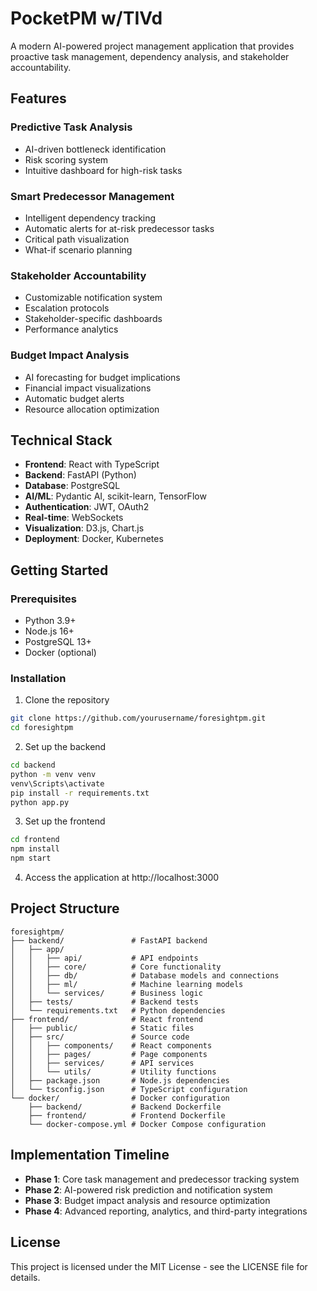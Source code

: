 # PocketPM w/TIVd

A modern AI-powered project management application that provides proactive task management, dependency analysis, and stakeholder accountability.

## Features

### Predictive Task Analysis
- AI-driven bottleneck identification
- Risk scoring system
- Intuitive dashboard for high-risk tasks

### Smart Predecessor Management
- Intelligent dependency tracking
- Automatic alerts for at-risk predecessor tasks
- Critical path visualization
- What-if scenario planning

### Stakeholder Accountability
- Customizable notification system
- Escalation protocols
- Stakeholder-specific dashboards
- Performance analytics

### Budget Impact Analysis
- AI forecasting for budget implications
- Financial impact visualizations
- Automatic budget alerts
- Resource allocation optimization

## Technical Stack

- **Frontend**: React with TypeScript
- **Backend**: FastAPI (Python)
- **Database**: PostgreSQL
- **AI/ML**: Pydantic AI, scikit-learn, TensorFlow
- **Authentication**: JWT, OAuth2
- **Real-time**: WebSockets
- **Visualization**: D3.js, Chart.js
- **Deployment**: Docker, Kubernetes

## Getting Started

### Prerequisites
- Python 3.9+
- Node.js 16+
- PostgreSQL 13+
- Docker (optional)

### Installation

1. Clone the repository
```bash
git clone https://github.com/yourusername/foresightpm.git
cd foresightpm
```

2. Set up the backend
```bash
cd backend
python -m venv venv
venv\Scripts\activate
pip install -r requirements.txt
python app.py
```

3. Set up the frontend
```bash
cd frontend
npm install
npm start
```

4. Access the application at http://localhost:3000

## Project Structure

```
foresightpm/
├── backend/               # FastAPI backend
│   ├── app/
│   │   ├── api/           # API endpoints
│   │   ├── core/          # Core functionality
│   │   ├── db/            # Database models and connections
│   │   ├── ml/            # Machine learning models
│   │   └── services/      # Business logic
│   ├── tests/             # Backend tests
│   └── requirements.txt   # Python dependencies
├── frontend/              # React frontend
│   ├── public/            # Static files
│   ├── src/               # Source code
│   │   ├── components/    # React components
│   │   ├── pages/         # Page components
│   │   ├── services/      # API services
│   │   └── utils/         # Utility functions
│   ├── package.json       # Node.js dependencies
│   └── tsconfig.json      # TypeScript configuration
└── docker/                # Docker configuration
    ├── backend/           # Backend Dockerfile
    ├── frontend/          # Frontend Dockerfile
    └── docker-compose.yml # Docker Compose configuration
```

## Implementation Timeline

- **Phase 1**: Core task management and predecessor tracking system
- **Phase 2**: AI-powered risk prediction and notification system
- **Phase 3**: Budget impact analysis and resource optimization
- **Phase 4**: Advanced reporting, analytics, and third-party integrations

## License

This project is licensed under the MIT License - see the LICENSE file for details.
